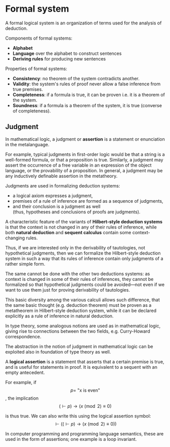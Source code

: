 # Formal system

A formal logical system is an organization of terms used for the analysis of deduction.

Components of formal systems:
- **Alphabet**
- **Language** over the alphabet to construct sentences
- **Deriving rules** for producing new sentences

Properties of formal systems:
* __Consistency__: no theorem of the system contradicts another.
* __Validity__: the system's rules of proof never allow a false inference from true premises.
* __Completeness__: if a formula is true, it can be proven i.e. it is a theorem of the system.
* __Soundness__: if a formula is a theorem of the system, it is true (converse of completeness).


## Judgment
In mathematical logic, a judgment or **assertion** is a statement or enunciation in the metalanguage.

For example, typical judgments in first-order logic would be that a string is a well-formed formula, or that a proposition is true. Similarly, a judgment may assert the occurrence of a free variable in an expression of the object language, or the provability of a proposition. In general, a judgment may be any inductively definable assertion in the metatheory.


Judgments are used in formalizing deduction systems:
- a logical axiom expresses a judgment,    
- premises of a rule of inference are formed as a sequence of judgments,    
- and their conclusion is a judgment as well   
  (thus, hypotheses and conclusions of proofs are judgments).


A characteristic feature of the variants of __Hilbert-style deduction systems__ is that the context is not changed in any of their rules of inference, while both __natural deduction__ and __sequent calculus__ contain some context-changing rules.

Thus, if we are interested only in the derivability of tautologies, not hypothetical judgments, then we can formalize the Hilbert-style deduction system in such a way that its rules of inference contain only judgments of a rather simple form.

The same cannot be done with the other two deductions systems: as context is changed in some of their rules of inferences, they cannot be formalized so that hypothetical judgments could be avoided—not even if we want to use them just for proving derivability of tautologies.

This basic diversity among the various calculi allows such difference, that the same basic thought (e.g. deduction theorem) must be proven as a metatheorem in Hilbert-style deduction system, while it can be declared explicitly as a rule of inference in natural deduction.

In type theory, some analogous notions are used as in mathematical logic, giving rise to connections between the two fields, e.g. Curry-Howard correspondence.

The abstraction in the notion of judgment in mathematical logic can be exploited also in foundation of type theory as well.



A **logical assertion** is a statement that asserts that a certain premise is true, and is useful for statements in proof. It is equivalent to a sequent with an empty antecedent.

For example, if $$p =\ \text{"x is even"}$$, the implication
$$(\vdash p) \to (x \pmod 2 \equiv 0)$$

is thus true. We can also write this using the logical assertion symbol:
$$\vdash ((\vdash p) \to (x \pmod 2 \equiv 0))$$

In computer programming and programming language semantics, these are used in the form of assertions; one example is a loop invariant.
